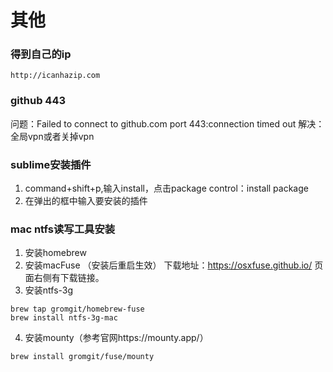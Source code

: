 # 其他
### 得到自己的ip
```
http://icanhazip.com
```

### github 443
问题：Failed to connect to github.com port 443:connection timed out
解决：全局vpn或者关掉vpn


### sublime安装插件
1. command+shift+p,输入install，点击package control：install package
2. 在弹出的框中输入要安装的插件

### mac ntfs读写工具安装
1. 安装homebrew
2. 安装macFuse （安装后重启生效）
下载地址：https://osxfuse.github.io/
页面右侧有下载链接。
3. 安装ntfs-3g
```
brew tap gromgit/homebrew-fuse
brew install ntfs-3g-mac
```
4. 安装mounty（参考官网https://mounty.app/）
```
brew install gromgit/fuse/mounty
```